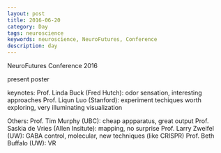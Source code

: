 ```yaml
---
layout: post
title: 2016-06-20
category: Day
tags: neuroscience
keywords: neuroscience, NeuroFutures, Conference
description: day
---
```


NeuroFutures Conference 2016

present poster

keynotes:
Prof. Linda Buck (Fred Hutch): odor sensation, interesting approaches
Prof. Liqun Luo (Stanford): experiment techiques worth exploring, very illuminating visualization

Others:
Prof. Tim Murphy (UBC): cheap appparatus, great output
Prof. Saskia de Vries (Allen Insitute): mapping, no surprise
Prof. Larry Zweifel (UW): GABA control, molecular, new techniques (like CRISPR)
Prof. Beth Buffalo (UW): VR
